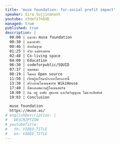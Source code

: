 ```yaml
---
title: 'muse foundation: for-social profit impact'
speaker: Sira Sujjinanont
youtube: ztHxfz7nGVE
managed: true
published: true
description: |
  00:00 | แนะนำ muse foundation
  00:30 | แนะนำตัว
  00:46 | ย้ายถิ่นฐาน
  01:25 | ปาย แม่ฮ่องสอน
  02:48 | Co-living space
  04:00 | Education
  06:30 | codeforpublic/SQUID
  07:37 | หมอชนะ
  08:19 | โมเดล Open source
  11:50 | เรียนรู้อะไรมาบ้างจากโครงการนี้
  13:30 | สร้างบ้านโอเพนซอร์ซ WikiHouse
  17:40 | ที่ขององค์ความรู้โอเพนซอร์ซ
  18:08 | กิน อยู่ อาศัย สุขภาพ และจิตวิญญาณ ไม่ควรเสียตังค์
  19:03 | Conclusion

  muse foundation
  https://muse.as/
# englishDescription: |
#   DESCRIPTION
# youtubeTitle:
#   th: VIDEO_TITLE
#   en: VIDEO_TITLE
---
```

